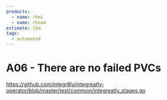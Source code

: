 ```yaml
---
products:
  - name: rhmi
  - name: rhoam
estimate: 15m
tags:
  - automated
---
```


# A06 - There are no failed PVCs

https://github.com/integr8ly/integreatly-operator/blob/master/test/common/integreatly_stages.go
